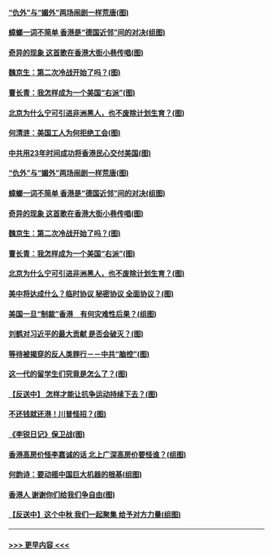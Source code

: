 #### [“仇外”与“媚外”两场闹剧一样荒唐(图)](../pages/p4/907689.md?t=09181800) 
#### [蟑螂一词不简单 香港是“德国近邻”间的对决(组图)](../pages/p4/907618.md?t=09181800) 
#### [奇异的现象 这首歌在香港大街小巷传唱(图)](../pages/p4/907583.md?t=09181800) 
#### [魏京生：第二次冷战开始了吗？(图)](../pages/p4/907581.md?t=09181800) 
#### [曹长青：我怎样成为一个美国“右派”(图)](../pages/p4/907580.md?t=09181800) 
#### [北京为什么宁可引进非洲黑人，也不废除计划生育？(图)](../pages/p4/907577.md?t=09181800) 
#### [何清涟：美国工人为何拒绝工会(图)](../pages/p4/907701.md?t=09181800) 
#### [中共用23年时间成功将香港民心交付美国(图)](../pages/p4/907698.md?t=09181800) 
#### [“仇外”与“媚外”两场闹剧一样荒唐(图)](../pages/p4/907689.md?t=09181800) 
#### [蟑螂一词不简单 香港是“德国近邻”间的对决(组图)](../pages/p4/907618.md?t=09181800) 
#### [奇异的现象 这首歌在香港大街小巷传唱(图)](../pages/p4/907583.md?t=09181800) 
#### [魏京生：第二次冷战开始了吗？(图)](../pages/p4/907581.md?t=09181800) 
#### [曹长青：我怎样成为一个美国“右派”(图)](../pages/p4/907580.md?t=09181800) 
#### [北京为什么宁可引进非洲黑人，也不废除计划生育？(图)](../pages/p4/907577.md?t=09181800) 
#### [美中将达成什么？临时协议 秘密协议 全面协议？(图)](../pages/p4/907576.md?t=09181800) 
#### [美国一旦“制裁”香港　有何灾难性后果？(组图)](../pages/p4/907575.md?t=09181800) 
#### [刘鹤对习近平的最大贡献 是否会破灭？(图)](../pages/p4/907509.md?t=09181800) 
#### [等待被揭穿的反人类罪行－－中共“脑控”(图)](../pages/p4/907167.md?t=09181800) 
#### [这一代的留学生们究竟是怎么了？(图)](../pages/p4/907473.md?t=09181800) 
#### [【反送中】 怎样才能让抗争运动持续下去？(图)](../pages/p4/907466.md?t=09181800) 
#### [不还钱就还港！川普怪招？(图)](../pages/p4/907474.md?t=09181800) 
#### [《李锐日记》保卫战(图)](../pages/p4/907465.md?t=09181800) 
#### [香港高房价怪李嘉诚的话 北上广深高房价要怪谁？(组图)](../pages/p4/907471.md?t=09181800) 
#### [何韵诗：要动摇中国巨大机器的根基(组图)](../pages/p4/907469.md?t=09181800) 
#### [香港人 谢谢你们给我们争自由(图)](../pages/p4/907402.md?t=09181800) 
#### [【反送中】这个中秋 我们一起聚集 给予对方力量(组图)](../pages/p4/907401.md?t=09181800) 

----
#### [ >>> 更早内容 <<< ](../indexes/p4-earlier.md)
